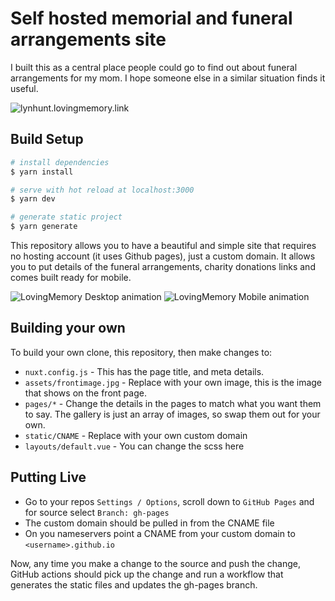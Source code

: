 # Self hosted memorial and funeral arrangements site
I built this as a central place people could go to find out about funeral arrangements for my mom. I hope someone else in a similar situation finds it useful.

![lynhunt.lovingmemory.link](https://lynhunt.lovingmemory.link)

## Build Setup

```bash
# install dependencies
$ yarn install

# serve with hot reload at localhost:3000
$ yarn dev

# generate static project
$ yarn generate
```

This repository allows you to have a beautiful and simple site that requires no hosting account (it uses Github pages), just a custom domain. It allows you to put details of the funeral arrangements, charity donations links and comes built ready for mobile.

![LovingMemory Desktop animation](https://i.imgur.com/uaUOGdn.gif)
![LovingMemory Mobile animation](https://i.imgur.com/Eu9WsP2.gif)

## Building your own
To build your own clone, this repository, then make changes to:
* `nuxt.config.js` - This has the page title, and meta details.
* `assets/frontimage.jpg` - Replace with your own image, this is the image that shows on the front page.
* `pages/*` - Change the details in the pages to match what you want them to say. The gallery is just an array of images, so swap them out for your own.
* `static/CNAME` - Replace with your own custom domain
* `layouts/default.vue` - You can change the scss here

## Putting Live
* Go to your repos `Settings / Options`, scroll down to `GitHub Pages` and for source select `Branch: gh-pages`
* The custom domain should be pulled in from the CNAME file
* On you nameservers point a CNAME from your custom domain to `<username>.github.io`

Now, any time you make a change to the source and push the change, GitHub actions should pick up the change and run a workflow that generates the static files and updates the gh-pages branch.
